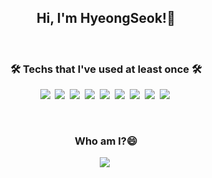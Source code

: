 <h2 align="center">Hi, I'm HyeongSeok!👋 </h2> <br>

<h3 align="center">🛠 Techs that I've used at least once 🛠</h3>

<p align="center">
  <img src="https://img.shields.io/badge/C-A8B9CC?style=flat-square&logo=C&logoColor=white"/></a>&nbsp
  <img src="https://img.shields.io/badge/Python-3776AB?style=flat-square&logo=Python&logoColor=white"/></a>&nbsp
  <img src="https://img.shields.io/badge/R-276D73?style=flat-square&logo=r"/></a>&nbsp
  <img src="https://img.shields.io/badge/-Django-092E20?style=flat-square&logo=Django/"></a>&nbsp
  <img src="https://img.shields.io/badge/-HTML5-E34F26?style=flat-square&logo=html5&logoColor=white"/></a>&nbsp
  <img src="https://img.shields.io/badge/-CSS3-1572B6?style=flat-square&logo=css3/"></a>&nbsp
  <img src="https://img.shields.io/badge/-Git-F05032?style=flat-square&logo=git&logoColor=white"/></a>&nbsp
  <img src="https://img.shields.io/badge/-GitHub-181717?style=flat-square&logo=github"/></a>&nbsp
  <img src="https://img.shields.io/badge/Amazon-FF9900?style=flat-square&logo=amazon-aws"/></a>&nbsp
</p>
<br>


<h3 align="center"> Who am I?😄 </h3>

<p align="center">
  <a href="https://www.instagram.com/yolololo_hs/"><img src="https://img.shields.io/badge/Instagram-E4405F?style=flat-square&logo=Instagram&logoColor=white&link=https://www.instagram.com/woo0_hooo/"/></a>&nbsp
</p>



<!--
- 🔭 I’m currently working on ...
- 🌱 I’m currently learning ...
- 👯 I’m looking to collaborate on ...
- 🤔 I’m looking for help with ...
- 💬 Ask me about ...
- 📫 How to reach me: ...
- 😄 Pronouns: ...
- ⚡ Fun fact: ...
-->
